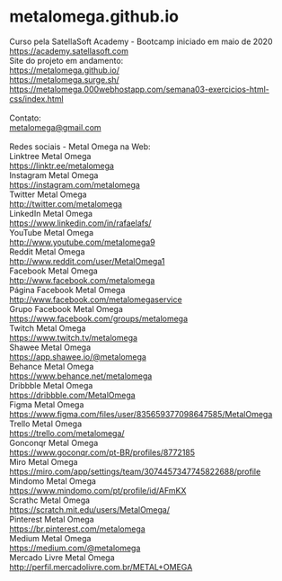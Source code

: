 # metalomega.github.io
Curso pela SatellaSoft Academy - Bootcamp iniciado em maio de 2020
<br />
https://academy.satellasoft.com
<br />
Site do projeto em andamento:
<br />
https://metalomega.github.io/
<br />
https://metalomega.surge.sh/
<br />
https://metalomega.000webhostapp.com/semana03-exercicios-html-css/index.html
<br />
<br />
Contato:
<br />
metalomega@gmail.com
<br />
<br />
Redes sociais - Metal Omega na Web:
<br />
Linktree Metal Omega
<br />
https://linktr.ee/metalomega
<br />
Instagram Metal Omega
<br />
https://instagram.com/metalomega
<br />
Twitter Metal Omega
<br />
http://twitter.com/metalomega
<br />
LinkedIn Metal Omega
<br />
https://www.linkedin.com/in/rafaelafs/
<br />
YouTube Metal Omega
<br />
http://www.youtube.com/metalomega9
<br />
Reddit Metal Omega
<br />
http://www.reddit.com/user/MetalOmega1
<br />
Facebook Metal Omega
<br />
http://www.facebook.com/metalomega
<br />
Página Facebook Metal Omega
<br />
http://www.facebook.com/metalomegaservice
<br />
Grupo Facebook Metal Omega
<br />
https://www.facebook.com/groups/metalomega
<br />
Twitch Metal Omega
<br />
https://www.twitch.tv/metalomega
<br />
Shawee Metal Omega
<br />
https://app.shawee.io/@metalomega
<br />
Behance Metal Omega
<br />
https://www.behance.net/metalomega
<br />
Dribbble Metal Omega
<br />
https://dribbble.com/MetalOmega
<br />
Figma Metal Omega
<br />
https://www.figma.com/files/user/835659377098647585/MetalOmega
<br />
Trello Metal Omega
<br />
https://trello.com/metalomega/
<br />
Gonconqr Metal Omega
<br />
https://www.goconqr.com/pt-BR/profiles/8772185
<br />
Miro Metal Omega
<br />
https://miro.com/app/settings/team/3074457347745822688/profile
<br />
Mindomo Metal Omega
<br />
https://www.mindomo.com/pt/profile/id/AFmKX
<br />
Scrathc Metal Omega
<br />
https://scratch.mit.edu/users/MetalOmega/
<br />
Pinterest Metal Omega
<br />
https://br.pinterest.com/metalomega
<br />
Medium Metal Omega
<br />
https://medium.com/@metalomega
<br />
Mercado Livre Metal Omega
<br />
http://perfil.mercadolivre.com.br/METAL+OMEGA
